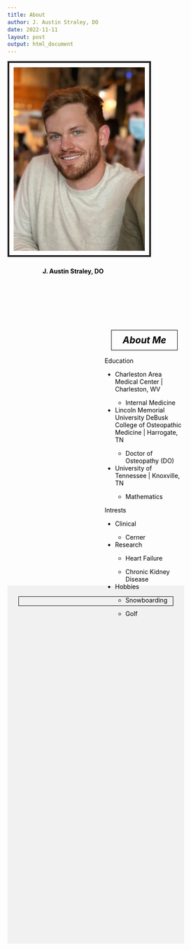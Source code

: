 ```yaml
---
title: About
author: J. Austin Straley, DO
date: 2022-11-11
layout: post
output: html_document
---
```


<html lang="en" >
  <meta charset="utf-8">
  <meta name="viewport" content="width=device-width, initial-scale=1">
  <link rel="stylesheet" href="https://maxcdn.bootstrapcdn.com/bootstrap/3.4.1/css/bootstrap.min.css">
  <script src="https://ajax.googleapis.com/ajax/libs/jquery/3.5.1/jquery.min.js"></script>
  <script src="https://maxcdn.bootstrapcdn.com/bootstrap/3.4.1/js/bootstrap.min.js"></script>
  <style>
      * {
        color: #000000;
      }
      body {   
        box-sizing: border-box;
        background-image: url('../assets/Background.png');
        background-repeat: no-repeat;
        background-size: cover;
      }
      .leftcolumn {
        float:left; 
        width: 45%;
        height: 600px;
        width: 300px;
        margin-right: 20px;
      }
      .rightcolumn {
        float:right; 
        width: 45%;
        height: 600px;
        padding-left: 20px;
      }
      .row:after {
        content: "";
        display: table;
        clear: both;
      }
      h1 {
        display:none;
      }
      h5 {
        text-align: center;
        font-size: 150%;
        margin: 15px;
        padding: 10px;
        border: 1px solid #000000;
      }
      h4 {
        text-align: center;
        display: block;
        padding: 5px;
      }
      img {
        display: block;
        padding: 10px;
        border: 4px solid #222;
      }
      .footer {
        background-color: #F1F1F1;
        text-align: center;
        padding: 10px;
        height: 800px;
        width: auto;
      }
  </style>
  <body>
    <div class="row">
      <div class="leftcolumn">
        <img src="../assets/profilepic.jpg" alt="Me"/>
        <h4>J. Austin Straley, DO</h4>
      </div>
      <div class="rightcolumn">
        <h5>About Me</h5>
        <p>
            Education
            <ul>
                <li>Charleston Area Medical Center | Charleston, WV</li>
                    <ul><li>Internal Medicine</li></ul>
                <li>Lincoln Memorial University DeBusk College of Osteopathic Medicine | Harrogate, TN</li>
                    <ul><li>Doctor of Osteopathy (DO)</li></ul>
                <li>University of Tennessee | Knoxville, TN</li>
                    <ul><li>Mathematics</li></ul>
            </ul>
        </p>
        <p>
            Intrests
            <ul>
                <li>Clinical</li>
                    <ul><li>Cerner</li></ul>
                <li>Research</li>
                    <ul><li>Heart Failure</li></ul>
                    <ul><li>Chronic Kidney Disease</li></ul>
                <li>Hobbies</li>
                    <ul><li>Snowboarding</li></ul>
                    <ul><li>Golf</li></ul>
            </ul>
        </p>
      </div>
    </div>
    <div class="footer">
      <h5></h5>
    </div>
  </body>
</html>